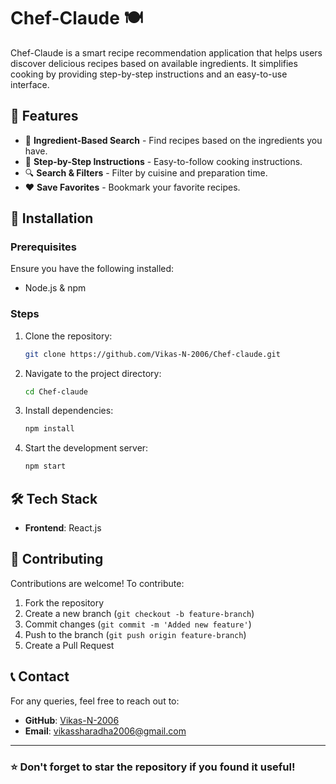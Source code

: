 # Chef-Claude 🍽️

Chef-Claude is a smart recipe recommendation application that helps users discover delicious recipes based on available ingredients. It simplifies cooking by providing step-by-step instructions and an easy-to-use interface.

## 📌 Features

- 🥗 **Ingredient-Based Search** - Find recipes based on the ingredients you have.
- 📖 **Step-by-Step Instructions** - Easy-to-follow cooking instructions.
- 🔍 **Search & Filters** - Filter by cuisine and preparation time.
- ❤️ **Save Favorites** - Bookmark your favorite recipes.

## 🚀 Installation

### Prerequisites
Ensure you have the following installed:
- Node.js & npm

### Steps
1. Clone the repository:
   ```bash
   git clone https://github.com/Vikas-N-2006/Chef-claude.git
   ```
2. Navigate to the project directory:
   ```bash
   cd Chef-claude
   ```
3. Install dependencies:
   ```bash
   npm install
   ```
4. Start the development server:
   ```bash
   npm start
   ```

## 🛠️ Tech Stack
- **Frontend**: React.js



## 🤝 Contributing
Contributions are welcome! To contribute:
1. Fork the repository
2. Create a new branch (`git checkout -b feature-branch`)
3. Commit changes (`git commit -m 'Added new feature'`)
4. Push to the branch (`git push origin feature-branch`)
5. Create a Pull Request



## 📞 Contact
For any queries, feel free to reach out to:
- **GitHub**: [Vikas-N-2006](https://github.com/Vikas-N-2006)
- **Email**: [vikassharadha2006@gmail.com](mailto:vikassharadha2006@gmail.com)

---
### ⭐ Don't forget to star the repository if you found it useful!
